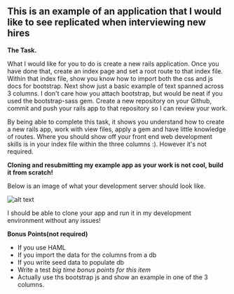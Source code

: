 This is an example of an application that I would like to see replicated when interviewing new hires
-------
**The Task.**

What I would like for you to do is create a new rails application. Once you have done that, create an index page and set a root route to that index file. Within that index file, show you know how to  import both the css and js docs for bootstrap. Next show just a basic example of text spanned across 3 columns. I don't care how you attach bootstrap, but would be neat if you used the bootstrap-sass gem. Create a new repository on your Github, commit and push your rails app to that repository so I can review your work.

By being able to complete this task, it shows you understand how to create a new rails app, work with view files, apply a gem and have little knowledge of routes.
Where you should show off your front end web development skills is in your index file within the three columns :). However it's not required.

**Cloning and resubmitting my example app as your work is not cool, build it from scratch!**

Below is an image of what your development server should look like.

![alt text](https://raw.githubusercontent.com/kingduggan1/example_app/master/app/assets/images/ExampleApp.png "Example Image")

I should be able to clone your app and run it in my development environment without any issues!

**Bonus Points(not required)**
- If you use HAML
- If you import the data for the columns from a db
- If you write seed data to populate db
- Write a test *big time bonus points for this item*
- Actually use ths bootstrap js and show an example in one of the 3 columns.









